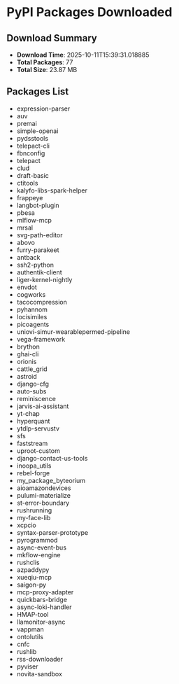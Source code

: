 # PyPI Packages Downloaded

## Download Summary
- **Download Time**: 2025-10-11T15:39:31.018885
- **Total Packages**: 77
- **Total Size**: 23.87 MB

## Packages List
- expression-parser
- auv
- premai
- simple-openai
- pydsstools
- telepact-cli
- fbnconfig
- telepact
- clud
- draft-basic
- ctitools
- kalyfo-libs-spark-helper
- frappeye
- langbot-plugin
- pbesa
- mlflow-mcp
- mrsal
- svg-path-editor
- abovo
- furry-parakeet
- antback
- ssh2-python
- authentik-client
- liger-kernel-nightly
- envdot
- cogworks
- tacocompression
- pyhannom
- locisimiles
- picoagents
- uniovi-simur-wearablepermed-pipeline
- vega-framework
- brython
- ghai-cli
- orionis
- cattle_grid
- astroid
- django-cfg
- auto-subs
- reminiscence
- jarvis-ai-assistant
- yt-chap
- hyperquant
- ytdlp-servustv
- sfs
- faststream
- uproot-custom
- django-contact-us-tools
- inoopa_utils
- rebel-forge
- my_package_byteorium
- aioamazondevices
- pulumi-materialize
- st-error-boundary
- rushrunning
- my-face-lib
- xcpcio
- syntax-parser-prototype
- pyrogrammod
- async-event-bus
- mkflow-engine
- rushclis
- azpaddypy
- xueqiu-mcp
- saigon-py
- mcp-proxy-adapter
- quickbars-bridge
- async-loki-handler
- HMAP-tool
- llamonitor-async
- vappman
- ontolutils
- cnfc
- rushlib
- rss-downloader
- pyviser
- novita-sandbox
